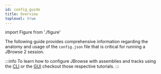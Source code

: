 ```yaml
---
id: config_guide
title: Overview
toplevel: true
---
```


import Figure from './figure'

The following guide provides comprehensive information regarding the anatomy
and usage of the `config.json` file that is critical for running a JBrowse 2
session.

:::info
To learn how to configure JBrowse with assemblies and tracks using the [CLI](../tutorials/config_cli) or the [GUI](../tutorials/config_gui) checkout those respective tutorials.
:::
